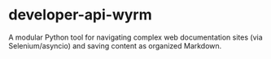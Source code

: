 # developer-api-wyrm
A modular Python tool for navigating complex web documentation sites (via Selenium/asyncio) and saving content as organized Markdown.
